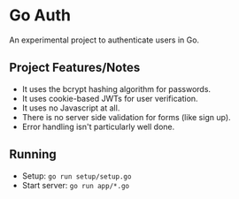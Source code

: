 # Go Auth

An experimental project to authenticate users in Go.

## Project Features/Notes

- It uses the bcrypt hashing algorithm for passwords.
- It uses cookie-based JWTs for user verification.
- It uses no Javascript at all.
- There is no server side validation for forms (like sign up).
- Error handling isn't particularly well done.

## Running 

- Setup: `go run setup/setup.go`
- Start server: `go run app/*.go`
